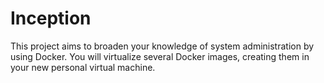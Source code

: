 # Inception

This project aims to broaden your knowledge of system administration by using Docker.
You will virtualize several Docker images, creating them in your new personal virtual
machine.

